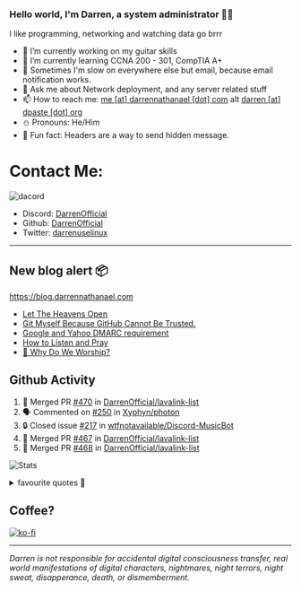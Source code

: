 ### Hello world, I'm Darren, a system administrator 👨‍💻
I like programming, networking and watching data go brrr


- 🔭 I’m currently working on my guitar skills
- 🌴 I’m currently learning CCNA 200 - 301, CompTIA A+ 
- 🚀 Sometimes I'm slow on everywhere else but email, because email notification works.
- 💬 Ask me about Network deployment, and any server related stuff 
- 📫 How to reach me: [me [at] darrennathanael [dot] com](mailto:me@darrennathanael.com) alt [darren [at] dpaste [dot] org](mailto:darren@dpaste.org)
- ⛄️ Pronouns: He/Him
- 🍪 Fun fact: Headers are a way to send hidden message.

# Contact Me:

![dacord](https://discord.c99.nl/widget/theme-4/508296903960821771.png)

- Discord: [DarrenOfficial](https://discord.darrennathanael.com)
- Github: [DarrenOfficial](https://github.com/DarrenOfficial)
- Twitter: [darrenuselinux](https://twitter.com/darrenuselinux)


---
## New blog alert 📦
https://blog.darrennathanael.com
<!-- BLOG-POST-LIST:START -->
- [Let The Heavens Open](https://blog.darrennathanael.com/posts/let-the-heavens-open/)
- [Git Myself Because GitHub Cannot Be Trusted.](https://blog.darrennathanael.com/posts/git-myself/)
- [Google and Yahoo DMARC requirement](https://blog.darrennathanael.com/posts/dmarc-it/)
- [How to Listen and Pray](https://blog.darrennathanael.com/posts/how-to-listen-and-pray/)
- [🙌 Why Do We Worship?](https://blog.darrennathanael.com/posts/why-do-we-worship/)
<!-- BLOG-POST-LIST:END -->

## Github Activity
<!--START_SECTION:activity-->
1. 🎉 Merged PR [#470](https://github.com/DarrenOfficial/lavalink-list/pull/470) in [DarrenOfficial/lavalink-list](https://github.com/DarrenOfficial/lavalink-list)
2. 🗣 Commented on [#250](https://github.com/Xyphyn/photon/pull/250#issuecomment-1999620744) in [Xyphyn/photon](https://github.com/Xyphyn/photon)
3. 🔒 Closed issue [#217](https://github.com/wtfnotavailable/Discord-MusicBot/issues/217) in [wtfnotavailable/Discord-MusicBot](https://github.com/wtfnotavailable/Discord-MusicBot)
4. 🎉 Merged PR [#467](https://github.com/DarrenOfficial/lavalink-list/pull/467) in [DarrenOfficial/lavalink-list](https://github.com/DarrenOfficial/lavalink-list)
5. 🎉 Merged PR [#468](https://github.com/DarrenOfficial/lavalink-list/pull/468) in [DarrenOfficial/lavalink-list](https://github.com/DarrenOfficial/lavalink-list)
<!--END_SECTION:activity-->


![Stats](https://github-readme-stats.vercel.app/api?username=DarrenOfficial&layout=compact&hide_border=true&hide_title=true&count_private=true&include_all_commits=true&show_icons=true&bg_color=00000000&text_color=c3c6ce&icon_color=4e64f7)


<details>
<summary>favourite quotes 🍻</summary>
<br>
<i>"Always trust what others say or write without ever questioning them. Especially their code."</i> -Albert Einstein
<br><br>
  <i>"If she this easy, then she prolly got a diseasy"</i> -Dr Martin Luther King
  <br><br>
  <i>"If a woman is giving you what you want, it is deception."</i> -Sun Tzu, Art of War
</details>


## Coffee?

[![ko-fi](https://ko-fi.com/img/githubbutton_sm.svg)](https://ko-fi.com/R6R1311CB)

---

_Darren is not responsible for accidental digital consciousness transfer, real world manifestations of digital characters, nightmares, night terrors, night sweat, disapperance, death, or dismemberment._
